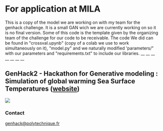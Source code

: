 # For application at MILA

This is a copy of the model we are working on with my team for the genhack challenge. It is a small GAN wich we are currently working on so it is no final
version. Some of this code is the template given by the organizing team of the challenge for our code to be receivable. The code We did can be found in "crossval.upynb" (copy of a colab we use to work simultaneously on it), "model.py" and we naturally modified 'parameters/" with our parameters and "requirements.txt" to include our libraries.
__
__
__
__
__
__
__

## GenHack2 - Hackathon for Generative modeling : Simulation of global warming Sea Surface Temperatures ([website](https://www.polytechnique.edu/en/education/academic-and-research-departments/applied-mathematics-department-depmap/student-event/genhack-2-hackathon-generative-modelling))
<img src="https://www.polytechnique.edu/sites/default/files/styles/contenu_detail/public/content/pages/images/2022-10/GenHack%20Challenge%20%28Banni%C3%A8re%20%28paysage%29%29%20%281250%20%C3%97%20350%20px%29_0.png?itok=K1AwTb_0">

### Contact
genhack@polytechnique.fr
